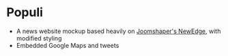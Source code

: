 # Populi

* A news website mockup based heavily on [Joomshaper's NewEdge](http://www.joomshaper.com/), with modified styling
* Embedded Google Maps and tweets


